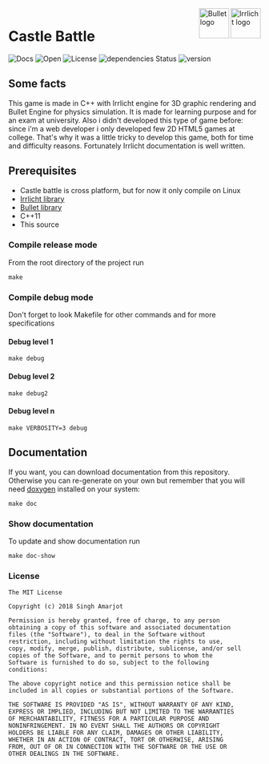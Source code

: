<a href="http://irrlicht.sourceforge.net/">
    <img src="http://irrlicht.sourceforge.net/images/irrlicht_logo.png" alt="Irrlicht logo" title="Irrlicht" align="right" height="60" />
</a>
<a href="http://bulletphysics.org/wordpress/">
    <img src="http://bulletphysics.org/wordpress/wp-content/themes/atahualpa333/images/bullet_logo-210-86.png" alt="Bullet logo" title="Bullet" align="right" height="60" />
</a>

# Castle Battle

![Docs](https://img.shields.io/badge/docs-99%25-blue.svg) ![Open](https://camo.githubusercontent.com/2091d99fb3b1ea0dcacb2ce564d5a3fc099c9ee7/68747470733a2f2f6261646765732e66726170736f66742e636f6d2f6f732f76322f6f70656e2d736f757263652e7376673f763d313032)
![License](https://img.shields.io/github/license/mashape/apistatus.svg)
![dependencies Status](https://david-dm.org/boennemann/badges/status.svg)
![version](https://img.shields.io/badge/version-1.0-orange.svg)
## Some facts
This game is made in C++ with Irrlicht engine for 3D graphic rendering and Bullet Engine for physics simulation. It is made for learning purpose and for an exam at university. Also i didn't developed this type of game before: since i'm a web developer i only developed few 2D HTML5 games at college. That's why it was a little tricky to develop this game, both for time and difficulty reasons. Fortunately Irrlicht documentation is well written.
## Prerequisites
* Castle battle is cross platform, but for now it only compile on Linux
* [Irrlicht library](http://irrlicht.sourceforge.net)
* [Bullet library](http://bulletphysics.org/wordpress)
* C++11
* This source

### Compile release mode
From the root directory of the project run
```
make
```
### Compile debug mode
Don't forget to look Makefile for other commands and for more specifications
#### Debug level 1
```
make debug
```
#### Debug level 2
```
make debug2
```
#### Debug level n
```
make VERBOSITY=3 debug
```
## Documentation
If you want, you can download documentation from this repository.
Otherwise you can re-generate on your own but remember that you will need [doxygen](http://www.stack.nl/~dimitri/doxygen/index.html) installed on your system:
```
make doc
```
### Show documentation
To update and show documentation run
```
make doc-show
```
### License
```
The MIT License

Copyright (c) 2018 Singh Amarjot

Permission is hereby granted, free of charge, to any person
obtaining a copy of this software and associated documentation
files (the "Software"), to deal in the Software without
restriction, including without limitation the rights to use,
copy, modify, merge, publish, distribute, sublicense, and/or sell
copies of the Software, and to permit persons to whom the
Software is furnished to do so, subject to the following
conditions:

The above copyright notice and this permission notice shall be
included in all copies or substantial portions of the Software.

THE SOFTWARE IS PROVIDED "AS IS", WITHOUT WARRANTY OF ANY KIND,
EXPRESS OR IMPLIED, INCLUDING BUT NOT LIMITED TO THE WARRANTIES
OF MERCHANTABILITY, FITNESS FOR A PARTICULAR PURPOSE AND
NONINFRINGEMENT. IN NO EVENT SHALL THE AUTHORS OR COPYRIGHT
HOLDERS BE LIABLE FOR ANY CLAIM, DAMAGES OR OTHER LIABILITY,
WHETHER IN AN ACTION OF CONTRACT, TORT OR OTHERWISE, ARISING
FROM, OUT OF OR IN CONNECTION WITH THE SOFTWARE OR THE USE OR
OTHER DEALINGS IN THE SOFTWARE.
```
